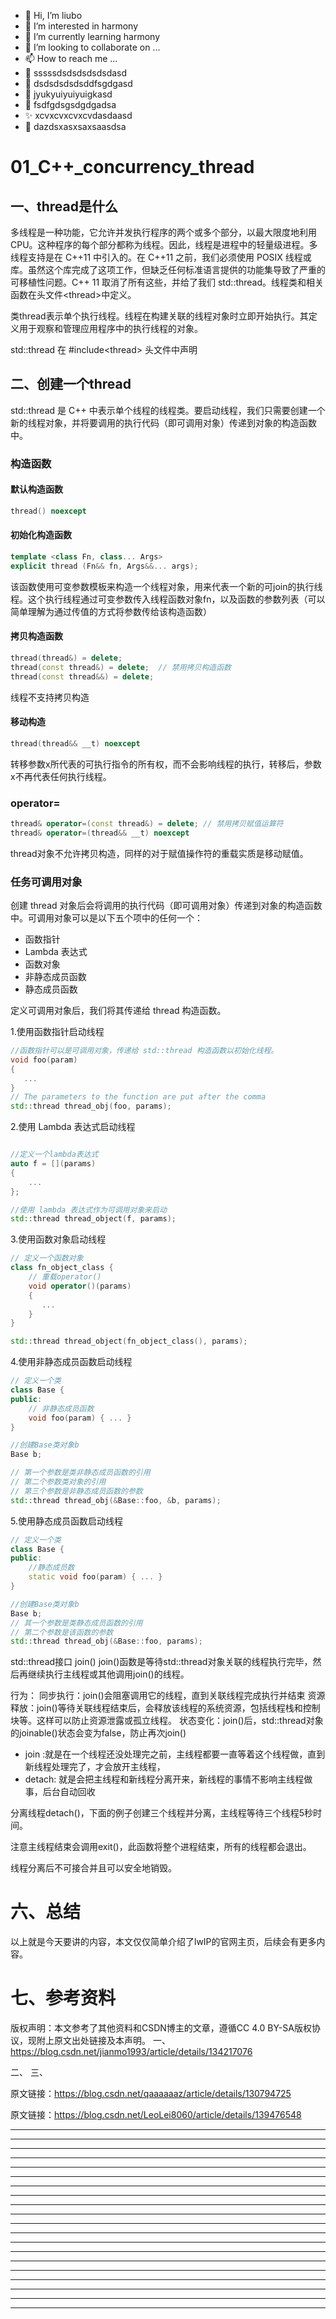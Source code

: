 * 👋 Hi, I’m liubo
* 👀 I’m interested in harmony
* 🌱 I’m currently learning harmony
* 💞️ I’m looking to collaborate on ...
* 📫 How to reach me ...
* 📇 sssssdsdsdsdsdsdasd
* 🎃 dsdsdsdsdsddfsgdgasd
* 🍺 jyukyuiyuiyuigkasd
* 🍥 fsdfgdsgsdgdgadsa
* ✨ xcvxcvxcvxcvdasdaasd
* 🍰 dazdsxasxsaxsaasdsa



# 01_C++_concurrency_thread







## 一、thread是什么

多线程是一种功能，它允许并发执行程序的两个或多个部分，以最大限度地利用 CPU。这种程序的每个部分都称为线程。因此，线程是进程中的轻量级进程。多线程支持是在 C++11 中引入的。在 C++11 之前，我们必须使用 POSIX 线程或库。虽然这个库完成了这项工作，但缺乏任何标准语言提供的功能集导致了严重的可移植性问题。C++ 11 取消了所有这些，并给了我们 std::thread。线程类和相关函数在头文件<thread\>中定义。

类thread表示单个执行线程。线程在构建关联的线程对象时立即开始执行。其定义用于观察和管理应用程序中的执行线程的对象。



std::thread 在 #include\<thread> 头文件中声明

## 二、创建一个thread

std::thread 是 C++ 中表示单个线程的线程类。要启动线程，我们只需要创建一个新的线程对象，并将要调用的执行代码（即可调用对象）传递到对象的构造函数中。



### 构造函数



#### 默认构造函数

```c++
thread() noexcept
```



#### 初始化构造函数

```c++
template <class Fn, class... Args>
explicit thread (Fn&& fn, Args&&... args);
```

该函数使用可变参数模板来构造一个线程对象，用来代表一个新的可join的执行线程。这个执行线程通过可变参数传入线程函数对象fn，以及函数的参数列表（可以简单理解为通过传值的方式将参数传给该构造函数）


#### 拷贝构造函数

```c++
thread(thread&) = delete;
thread(const thread&) = delete;  // 禁用拷贝构造函数
thread(const thread&&) = delete;
```

线程不支持拷贝构造



#### 移动构造

```c++
thread(thread&& __t) noexcept
```

转移参数x所代表的可执行指令的所有权，而不会影响线程的执行，转移后，参数x不再代表任何执行线程。



### operator=

```cpp
thread& operator=(const thread&) = delete; // 禁用拷贝赋值运算符
thread& operator=(thread&& __t) noexcept
```

thread对象不允许拷贝构造，同样的对于赋值操作符的重载实质是移动赋值。





### 任务可调用对象

创建 thread 对象后会将调用的执行代码（即可调用对象）传递到对象的构造函数中。可调用对象可以是以下五个项中的任何一个：

- 函数指针
- Lambda 表达式
- 函数对象
- 非静态成员函数
- 静态成员函数



定义可调用对象后，我们将其传递给 thread 构造函数。



1.使用函数指针启动线程

```c++
//函数指针可以是可调用对象，传递给 std::thread 构造函数以初始化线程。
void foo(param)
{ 
   ... 
}
// The parameters to the function are put after the comma
std::thread thread_obj(foo, params);
```





2.使用 Lambda 表达式启动线程

```c++

//定义一个lambda表达式
auto f = [](params)
{
	...
};

//使用 lambda 表达式作为可调用对象来启动
std::thread thread_object(f, params);

```



3.使用函数对象启动线程

```c++
// 定义一个函数对象
class fn_object_class {
	// 重载operator()
	void operator()(params)
	{ 
	   ...
	}
}

std::thread thread_object(fn_object_class(), params);
```





4.使用非静态成员函数启动线程

```c++
// 定义一个类
class Base {
public:
	// 非静态成员函数
	void foo(param) { ... }
}

//创建Base类对象b
Base b;

// 第一个参数是类非静态成员函数的引用
// 第二个参数类对象的引用
// 第三个参数是非静态成员函数的参数
std::thread thread_obj(&Base::foo, &b, params);

```





5.使用静态成员函数启动线程

```c++
// 定义一个类
class Base {
public:
	//静态成员数
	static void foo(param) { ... }
}

//创建Base类对象b
Base b;
// 其一个参数是类静态成员函数的引用
// 第二个参数是该函数的参数
std::thread thread_obj(&Base::foo, params);
```





















std::thread接口
join()
join()函数是等待std::thread对象关联的线程执行完毕，然后再继续执行主线程或其他调用join()的线程。

行为：
同步执行：join()会阻塞调用它的线程，直到关联线程完成执行并结束
资源释放：join()等待关联线程结束后，会释放该线程的系统资源，包括线程栈和控制块等。这样可以防止资源泄露或孤立线程。
状态变化：join()后，std::thread对象的joinable()状态会变为false，防止再次join()













- join :就是在一个线程还没处理完之前，主线程都要一直等着这个线程做，直到新线程处理完了，才会放开主线程，
- detach: 就是会把主线程和新线程分离开来，新线程的事情不影响主线程做事，后台自动回收







分离线程detach()，下面的例子创建三个线程并分离，主线程等待三个线程5秒时间。

注意主线程结束会调用exit()，此函数将整个进程结束，所有的线程都会退出。

线程分离后不可接合并且可以安全地销毁。










































# 六、总结

以上就是今天要讲的内容，本文仅仅简单介绍了lwIP的官网主页，后续会有更多内容。



# 七、参考资料

版权声明：本文参考了其他资料和CSDN博主的文章，遵循CC 4.0 BY-SA版权协议，现附上原文出处链接及本声明。
一、https://blog.csdn.net/jianmo1993/article/details/134217076





二、 
三、 



原文链接：https://blog.csdn.net/qaaaaaaz/article/details/130794725





原文链接：https://blog.csdn.net/LeoLei8060/article/details/139476548















---
---
---
---
---
---
---
---
---
---
---
---
---
---
---
---
---
---
---
---
